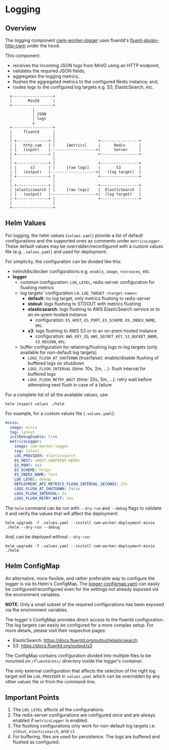 # Logging

## Overview

The logging component
[cwm-worker-logger](https://github.com/cloudwebmanage/cwm-worker-logger) uses
fluentd's
[fluent-plugin-http-cwm](https://github.com/iamAzeem/fluent-plugin-http-cwm)
under the hood.

This component:

- receives the incoming JSON logs from MinIO using an HTTP endpoint,
- validates the required JSON fields,
- aggregates the logging metrics,
- flushes the aggregated metrics to the configured Redis instance; and,
- routes logs to the configured log targets e.g. S3, ElasticSearch, etc.

```text
  +------------------+
  |       MinIO      |
  +------------------+
            |
            | JSON
            | logs
            v
  +------------------+
  |     fluentd      |
  |                  |
  | +--------------+ |                   +-----------------+
  | |   http_cwm   | |     [metrics]     |      Redis      |
  | |   (input)    |-------------------->|      Server     |
  | +--------------+ |                   +-----------------+
  |                  |
  | +--------------+ |                   +-----------------+
  | |      s3      | |     [raw logs]    |       S3        |
  | |   (output)   |-------------------->|   (log target)  |
  | +--------------+ |                   +-----------------+
  |                  |
  | +--------------+ |                   +-----------------+
  | |elasticsearch | |     [raw logs]    |  ElasticSearch  |
  | |   (output)   |-------------------->|  (log target)   |
  | +--------------+ |                   +-----------------+
  |                  |
  +------------------+
```

## Helm Values

For logging, the helm values (`values.yaml`) provide a list of default
configurations and the supported ones as comments under `metricsLogger`. These
default values may be overridden/reconfigured with a custom values file (e.g.
`.values.yaml`) and used for deployment.

For simplicity, the configuration can be divided like this:

- helm/k8s/docker configurations e.g. `enable`, `image`, `resrouces`, etc.
- **logger**
  - common configuration: `LOG_LEVEL`, redis-server configuration for flushing metrics
  - log targets' configuration i.e. `LOG_TARGET <target-name>`:
    - **default**: no log target, only metrics flushing to redis-server
    - **stdout**: logs flushing to STDOUT with metrics flushing
    - **elasticsearch**: logs flushing to AWS ElasticSearch service or to an
      on-prem hosted instance
      - configuration: `ES_HOST`, `ES_PORT`, `ES_SCHEME`. `ES_INDEX_NAME`, etc.
    - **s3**: logs flushing to AWS S3 or to an on-prem hosted instance
      - configuration: `AWS_KEY_ID`, `AWS_SECRET_KEY`, `S3_BUCKET_NAME`,
        `S3_REGION`, etc.
  - buffer configuration for retaining/flushing logs to log targets (only
    available for non-default log targets)
    - `LOGS_FLUSH_AT_SHUTDOWN` (true/false): enable/disable flushing of buffered
      logs on shutdown
    - `LOGS_FLUSH_INTERVAL` (time: 10s, 2m, ...): flush interval for buffered logs
    - `LOGS_FLUSH_RETRY_WAIT` (time: 20s, 5m, ...): retry wait before attempting
      next flush in case of a failure

For a complete list of all the available values, use:

```shell
helm inspect values ./helm
```

For example, for a custom values file (`.values.yaml`):

```yaml
minio:
  image: minio
  tag: latest
  initDebugEnable: true
  metricsLogger:
    image: cwm-worker-logger
    tag: latest
    LOG_PROVIDER: elasticsearch
    ES_HOST: <HOST-ENDPOINT-HERE>
    ES_PORT: 443
    ES_SCHEME: https
    ES_INDEX_NAME: test
    LOG_LEVEL: debug
    DEPLOYMENT_API_METRICS_FLUSH_INTERVAL_SECONDS: 25s
    LOGS_FLUSH_AT_SHUTDOWN: false
    LOGS_FLUSH_INTERVAL: 5s
    LOGS_FLUSH_RETRY_WAIT: 10s
```

The `helm` command can be run with `--dry-run` and `--debug` flags to validate
it and verify the values that will affect the deployment:

```shell
helm upgrade -f .values.yaml --install cwm-worker-deployment-minio ./helm --dry-run --debug
```

And, can be deployed without `--dry-run`:

```shell
helm upgrade -f .values.yaml --install cwm-worker-deployment-minio ./helm
```

## Helm ConfigMap

An alternative, more flexible, and rather preferable way to configure the logger
is via its Helm's ConfigMap. The
[logger-configmap.yaml](./helm/templates/logger-configmap.yaml) can easily be
configured/reconfigured even for the settings not already exposed via the
environment variables.

**NOTE**: Only a small subset of the required configurations has been exposed
via the environment variables.

The logger's ConfigMap provides direct access to the fluentd configuration. The
log targets can easily be configured for a more complex setup. For more details, please visit their respective pages:

- ElasticSearch: https://docs.fluentd.org/output/elasticsearch
- S3: https://docs.fluentd.org/output/s3

The ConfigMap contains configuration divided into multiple files to be mounted
on `/fluentd/etc/` directory inside the logger's container.

The only external configuration that affects the selection of the right log
target will be `LOG_PROVIDER` in `values.yaml` which can be overridden by any
other values file or from the command-line.

## Important Points

1. The `LOG_LEVEL` affects all the configurations.
2. The redis-server configurations are configured once and are always enabled if
   `metricsLogger` is enabled.
3. The flushing configurations only work for non-default log targets i.e.
   `stdout`, `elasticsearch`, and `s3`.
4. For buffering, files are used for persistence. The logs are buffered and
   flushed as configured.
